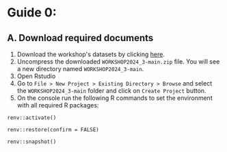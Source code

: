 # Guide 0:

## A. Download required documents

1. Download the workshop's datasets by clicking [here](https://github.com/TriLab-bioinf/WORKSHOP2024_3/archive/refs/heads/main.zip).
2. Uncompress the downloaded `WORKSHOP2024_3-main.zip` file. You will see a new directory named `WORKSHOP2024_3-main`.
3. Open Rstudio
4. Go to `File > New Project > Existing Directory > Browse` and select the `WORKSHOP2024_3-main` folder and click on `Create Project` button.
5. On the console run the following R commands to set the environment with all required R packages:

```
renv::activate()

renv::restore(confirm = FALSE)

renv::snapshot()
```
